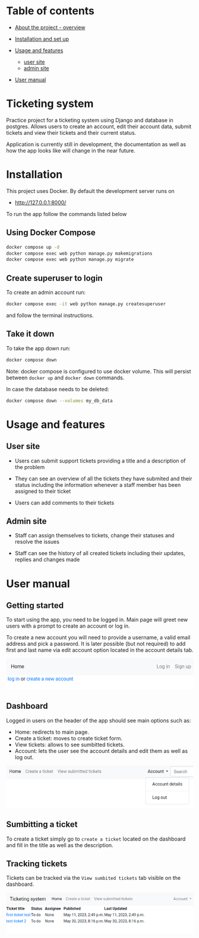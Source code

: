 # Table of contents

- [About the project - overview](#ticketing-system)
- [Installation and set up](#instalation)
- [Usage and features](#usage-and-features)

    - [user site](#user-site)
    - [admin site](#admin-site)

- [User manual](#user-manual)

# Ticketing system

Practice project for a ticketing system using Django and database in postgres. Allows users to create an account, edit their account data, submit tickets and view their tickets and their current status.

Application is currently still in development, the documentation as well as how the app looks like will change in the near future.

# Installation

This project uses Docker. By default the development server runs on
- http://127.0.0.1:8000/

To run the app follow the commands listed below

 ## Using Docker Compose

```bash
docker compose up -d
docker compose exec web python manage.py makemigrations
docker compose exec web python manage.py migrate
```

## Create superuser to login
To create an admin account run:

```bash
docker compose exec -it web python manage.py createsuperuser
```
and follow the terminal instructions.

## Take it down
To take the app down run:

```bash
docker compose down
```

Note: docker compose is configured to use docker volume. This will persist between `docker up` and `docker down` commands. 

In case the database needs to be deleted:
```bash
docker compose down --volumes my_db_data
```


# Usage and features

## User site

- Users can submit support tickets providing a title and a description of the problem

- They can see an overview of all the tickets they have submited and their status including the information whenever a staff member has been assigned to their ticket

- Users can add comments to their tickets 


## Admin site

- Staff can assign themselves to tickets, change their statuses and resolve the issues

- Staff can see the history of all created tickets including their updates, replies and changes made

# User manual

## Getting started

To start using the app, you need to be logged in. Main page will greet new users with a prompt to create an account or log in.

To create a new account you will need to provide a username, a valid email address and pick a password. It is later possible (but not required) to add first and last name via edit account option located in the account details tab.

![image](/readme_files/getting_started.png)

## Dashboard

Logged in users on the header of the app should see main options such as:
- Home: redirects to main page.
- Create a ticket: moves to create ticket form.
- View tickets: allows to see sumbitted tickets.
- Account:  lets the user see the account details and edit them as well as log out.

![image](/readme_files/dashboard.png)


## Sumbitting a ticket

To create a ticket simply go to `create a ticket` located on the dashboard and fill in the title as well as the description.

## Tracking tickets

Tickets can be tracked via the `View sumbited tickets` tab visible on the dashboard. 

![image](/readme_files/tracking_tickets.png)